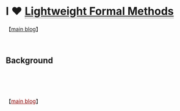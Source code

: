 # I ♥ <a href="https://assets.amazon.science/77/5e/4a7c238f4ce890efdc325df83263/using-lightweight-formal-methods-to-validate-a-key-value-storage-node-in-amazon-s3-2.pdf" style="color: ##8B0000; border-bottom:1px dotted">Lightweight Formal Methods</a>

【<a href="https://blog.jpramos.me" style="color: ##8B0000; text-align: right">main blog</a>】

<br>

## Background

<br>

<br>

<br>

【<a href="https://blog.jpramos.me" style="color: #8B0000; text-align: right">main blog</a>】
